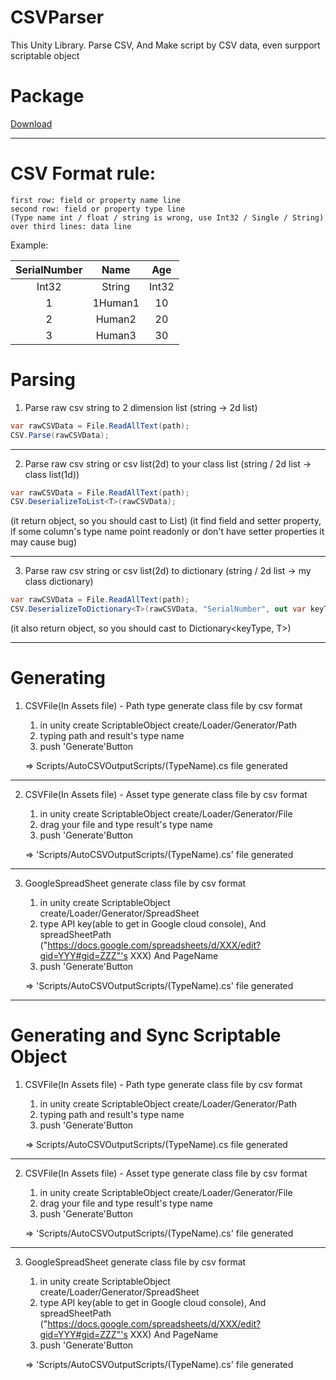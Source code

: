 CSVParser
==================================================
This Unity Library.
Parse CSV, And Make script by CSV data, even surpport scriptable object 

Package
==================================================

[Download](https://drive.google.com/file/d/1WAdqEXo2yCsxft-soXeJg5v-Z4o9AnlM/view?usp=sharing)

--------------------------------------------------

CSV Format rule:  
==================================================
    first row: field or property name line  
    second row: field or property type line  
    (Type name int / float / string is wrong, use Int32 / Single / String) 
    over third lines: data line

Example:

|SerialNumber|Name|Age|
|:-:|:------:|:--:|
|Int32|String|Int32|
|1|1Human1|10|
|2|Human2|20|
|3|Human3|30|

Parsing
==================================================

1. Parse raw csv string to 2 dimension list (string &rarr; 2d list)  

```cs
var rawCSVData = File.ReadAllText(path);
CSV.Parse(rawCSVData);
```
--------------------------------------------------
2. Parse raw csv string or csv list(2d) to your class list (string / 2d list &rarr; class list(1d))  

```cs
var rawCSVData = File.ReadAllText(path);
CSV.DeserializeToList<T>(rawCSVData);
```

(it return object, so you should cast to List<T>)
(it find field and setter property, 
if some column's type name point readonly or don't have setter properties it may cause bug)

--------------------------------------------------
3. Parse raw csv string or csv list(2d) to dictionary
(string / 2d list &rarr; my class dictionary)

```cs
var rawCSVData = File.ReadAllText(path);
CSV.DeserializeToDictionary<T>(rawCSVData, "SerialNumber", out var keyType);
```

(it also return object, so you should cast to Dictionary<keyType, T>)

--------------------------------------------------
Generating
==================================================
1. CSVFile(In Assets file) - Path type
generate class file by csv format

    1) in unity create ScriptableObject
        create/Loader/Generator/Path
    2) typing path and result's type name
    3) push 'Generate'Button

    $\Rightarrow$ Scripts/AutoCSVOutputScripts/(TypeName).cs file generated
   
--------------------------------------------------
 2. CSVFile(In Assets file) - Asset type
 generate class file by csv format
 
     1) in unity create ScriptableObject
         create/Loader/Generator/File
     2) drag your file and type result's type name
     3) push 'Generate'Button
 
     $\Rightarrow$ 'Scripts/AutoCSVOutputScripts/(TypeName).cs' file generated
    
--------------------------------------------------
3. GoogleSpreadSheet
 generate class file by csv format
 
     1) in unity create ScriptableObject
         create/Loader/Generator/SpreadSheet
     2) type API key(able to get in Google cloud console),
        And spreadSheetPath ("https://docs.google.com/spreadsheets/d/XXX/edit?gid=YYY#gid=ZZZ"'s XXX)
        And PageName
     3) push 'Generate'Button
 
     $\Rightarrow$ 'Scripts/AutoCSVOutputScripts/(TypeName).cs' file generated
   
--------------------------------------------------
     
Generating and Sync Scriptable Object
==================================================

1. CSVFile(In Assets file) - Path type
generate class file by csv format

    1) in unity create ScriptableObject
        create/Loader/Generator/Path
    2) typing path and result's type name
    3) push 'Generate'Button

    $\Rightarrow$ Scripts/AutoCSVOutputScripts/(TypeName).cs file generated
    
--------------------------------------------------
 2. CSVFile(In Assets file) - Asset type
 generate class file by csv format
 
     1) in unity create ScriptableObject
         create/Loader/Generator/File
     2) drag your file and type result's type name
     3) push 'Generate'Button
 
     $\Rightarrow$ 'Scripts/AutoCSVOutputScripts/(TypeName).cs' file generated   

--------------------------------------------------
3. GoogleSpreadSheet
 generate class file by csv format
 
     1) in unity create ScriptableObject
         create/Loader/Generator/SpreadSheet
     2) type API key(able to get in Google cloud console),
        And spreadSheetPath ("https://docs.google.com/spreadsheets/d/XXX/edit?gid=YYY#gid=ZZZ"'s XXX)
        And PageName
     3) push 'Generate'Button
 
     $\Rightarrow$ 'Scripts/AutoCSVOutputScripts/(TypeName).cs' file generated   
     
